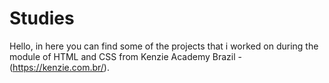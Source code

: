 # Studies
Hello, in here you can find some of the projects that i worked on during the module of HTML and CSS from Kenzie Academy Brazil - (https://kenzie.com.br/).
